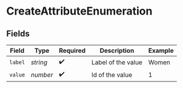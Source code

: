 # CreateAttributeEnumeration


## Fields

| Field              | Type               | Required           | Description        | Example            |
| ------------------ | ------------------ | ------------------ | ------------------ | ------------------ |
| `label`            | *string*           | :heavy_check_mark: | Label of the value | Women              |
| `value`            | *number*           | :heavy_check_mark: | Id of the value    | 1                  |